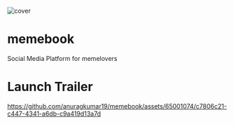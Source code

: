 ![cover](https://github.com/anuragkumar19/memebook/assets/65001074/726a7f50-e9ec-4eb4-b98d-f6365eee4c25)

# memebook
Social Media Platform for memelovers

# Launch Trailer


https://github.com/anuragkumar19/memebook/assets/65001074/c7806c21-c447-4341-a6db-c9a419d13a7d

